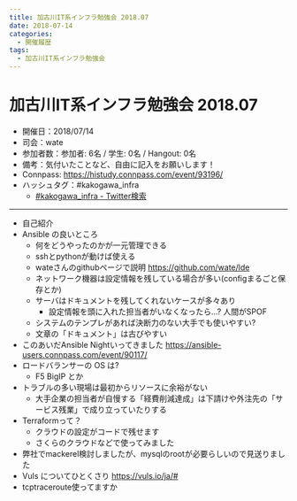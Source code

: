```yaml
---
title: 加古川IT系インフラ勉強会 2018.07
date: 2018-07-14
categories:
  - 開催履歴
tags:
  - 加古川IT系インフラ勉強会
---
```


加古川IT系インフラ勉強会 2018.07
===

* 開催日：2018/07/14
* 司会：wate
* 参加者数：参加者: 6名 / 学生: 0名 / Hangout: 0名
* 備考：気付いたことなど、自由に記入をお願いします！
* Connpass: https://histudy.connpass.com/event/93196/
* ハッシュタグ：#kakogawa_infra
    * [#kakogawa_infra - Twitter検索](https://twitter.com/search?q=%23kakogawa_infra&src=typd)

---

* 自己紹介
* Ansible の良いところ
    * 何をどうやったのかが一元管理できる
    * sshとpythonが動けば使える
    * wateさんのgithubページで説明 https://github.com/wate/lde
    * ネットワーク機器は設定情報を残している場合が多い(configまるごと保存とか)
    * サーバはドキュメントを残してくれないケースが多々あり
        * 設定情報を頭に入れた担当者がいなくなったら...? 人間がSPOF
    * システムのテンプレがあれば決断力のない大手でも使いやすい?
    * 文章の「ドキュメント」は古びやすい
* このあいだAnsible Nightいってきました https://ansible-users.connpass.com/event/90117/ 
* ロードバランサーの OS は?
  * F5 BigIP とか
* トラブルの多い現場は最初からリソースに余裕がない
    * 大手企業の担当者が自慢する「経費削減達成」は下請けや外注先の「サービス残業」で成り立っていたりする
* Terraformって？
    * クラウドの設定がコードで残せます
    * さくらのクラウドなどで使ってみました
* 弊社でmackerel検討しましたが、mysqlのrootが必要らしいので見送りました 
* Vuls についてひとくさり https://vuls.io/ja/# 
* tcptraceroute使ってますか